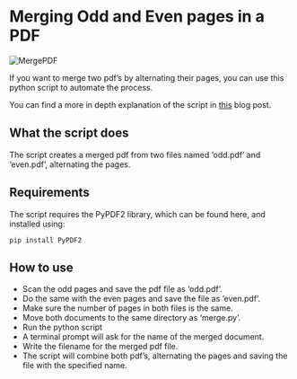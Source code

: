 # Merging Odd and Even pages in a PDF

![MergePDF](https://pablocruz.io/wp-content/uploads/2022/08/Merge.png)

If you want to merge two pdf’s by alternating their pages, you can use this python script to automate the process.

You can find a more in depth explanation of the script in [this](https://pablocruz.io/merge-pdf-alternating-pages/) blog post.

## What the script does

The script creates a merged pdf from two files named ‘odd.pdf’ and ‘even.pdf’, alternating the pages.

## Requirements

The script requires the PyPDF2 library, which can be found here, and installed using:

`pip install PyPDF2`

## How to use

- Scan the odd pages and save the pdf file as ‘odd.pdf’.
- Do the same with the even pages and save the file as ‘even.pdf’.
- Make sure the number of pages in both files is the same.
- Move both documents to the same directory as ‘merge.py’.
- Run the python script
- A terminal prompt will ask for the name of the merged document.
- Write the filename for the merged pdf file.
- The script will combine both pdf’s, alternating the pages and saving the file with the specified name.
